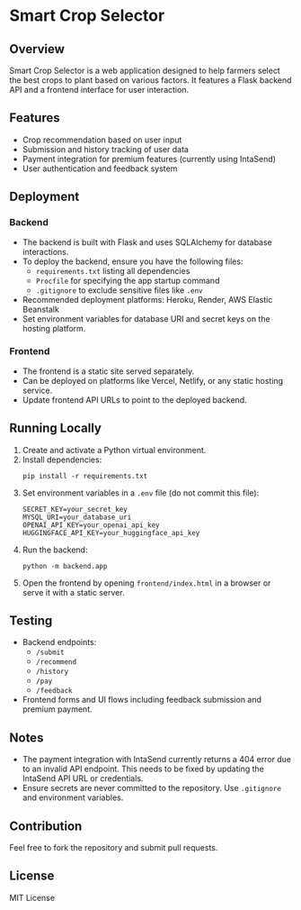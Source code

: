 
# Smart Crop Selector

## Overview
Smart Crop Selector is a web application designed to help farmers select the best crops to plant based on various factors. It features a Flask backend API and a frontend interface for user interaction.

## Features
- Crop recommendation based on user input
- Submission and history tracking of user data
- Payment integration for premium features (currently using IntaSend)
- User authentication and feedback system

## Deployment

### Backend
- The backend is built with Flask and uses SQLAlchemy for database interactions.
- To deploy the backend, ensure you have the following files:
  - `requirements.txt` listing all dependencies
  - `Procfile` for specifying the app startup command
  - `.gitignore` to exclude sensitive files like `.env`
- Recommended deployment platforms: Heroku, Render, AWS Elastic Beanstalk
- Set environment variables for database URI and secret keys on the hosting platform.

### Frontend
- The frontend is a static site served separately.
- Can be deployed on platforms like Vercel, Netlify, or any static hosting service.
- Update frontend API URLs to point to the deployed backend.

## Running Locally
1. Create and activate a Python virtual environment.
2. Install dependencies:
   ```
   pip install -r requirements.txt
   ```
3. Set environment variables in a `.env` file (do not commit this file):
   ```
   SECRET_KEY=your_secret_key
   MYSQL_URI=your_database_uri
   OPENAI_API_KEY=your_openai_api_key
   HUGGINGFACE_API_KEY=your_huggingface_api_key
   ```
4. Run the backend:
   ```
   python -m backend.app
   ```
5. Open the frontend by opening `frontend/index.html` in a browser or serve it with a static server.

## Testing
- Backend endpoints:
  - `/submit`
  - `/recommend`
  - `/history`
  - `/pay`
  - `/feedback`
- Frontend forms and UI flows including feedback submission and premium payment.

## Notes
- The payment integration with IntaSend currently returns a 404 error due to an invalid API endpoint. This needs to be fixed by updating the IntaSend API URL or credentials.
- Ensure secrets are never committed to the repository. Use `.gitignore` and environment variables.

## Contribution
Feel free to fork the repository and submit pull requests.

## License
MIT License
